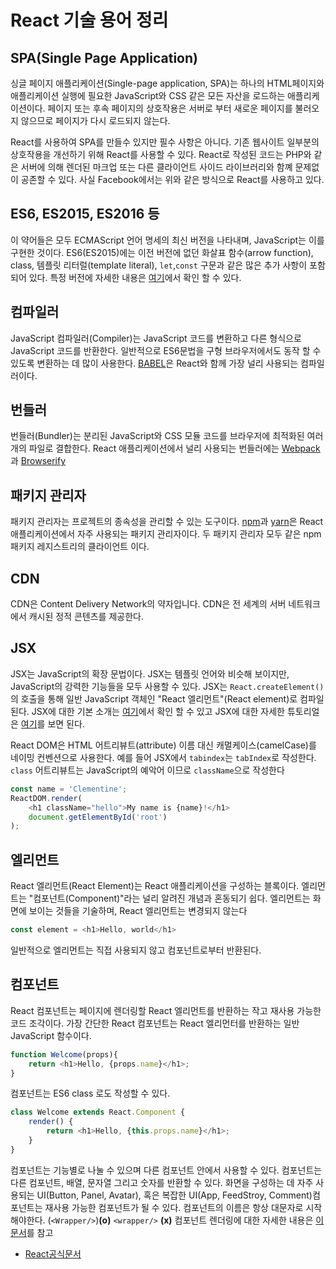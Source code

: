 # React 기술 용어 정리

## SPA(Single Page Application)

싱글 페이지 애플리케이션(Single-page application, SPA)는 하나의 HTML페이지와 애플리케이션 실행에 필요한 JavaScript와 CSS 같은 모든 자산을 로드하는 애플리케이션이다.
페이지 또는 후속 페이지의 상호작용은 서버로 부터 새로운 페이지를 불러오지 않으므로 페이지가 다시 로드되지 않는다.

React를 사용하여 SPA를 만들수 있지만 필수 사항은 아니다. 기존 웹사이트 일부분의 상호작용을 개선하기 위해 React를 사용할 수 있다. React로 작성된 코드는 PHP와 같은 서버에 의해 렌더된 마크업 또는 다른 클라이언트 사이드 라이브러리와 함꼐 문제없이 공존할 수 있다. 
사실 Facebook에서는 위와 같은 방식으로 React를 사용하고 있다.

## ES6, ES2015, ES2016 등

이 약어들은 모두 ECMAScript 언어 명세의 최신 버전을 나타내며, JavaScript는 이를 구현한 것이다. ES6(ES2015)에는 이전 버전에 없던 화살표 함수(arrow function), class, 템플릿 리터럴(template literal), `let`,`const` 구문과 같은 많은 추가 사항이 포함되어 있다. 특정 버전에 자세한 내용은 [여기](https://en.wikipedia.org/wiki/ECMAScript#Versions)에서 확인 할 수 있다. 


## 컴파일러

JavaScript 컴파일러(Compiler)는 JavaScript 코드를 변환하고 다른 형식으로 JavaScript 코드를 반환한다. 일반적으로 ES6문법을 구형 브라우저에서도 동작 할 수 있도록 변환하는 데 많이 사용한다. [BABEL](https://babeljs.io/)은 React와 함께 가장 널리 사용되는 컴파일러이다.

## 번들러

번들러(Bundler)는 분리된 JavaScript와 CSS 모듈 코드를 브라우저에 최적화된 여러개의 파일로 결합한다. React 애플리케이션에서 널리 사용되는 번들러에는 [Webpack](https://webpack.js.org/)과 [Browserify](http://browserify.org/)

## 패키지 관리자

패키지 관리자는 프로젝트의 종속성을 관리할 수 있는 도구이다. [npm](https://www.npmjs.com/)과 [yarn](https://yarnpkg.com/)은 React 애플리케이션에서 자주 사용되는 패키지 관리자이다. 두 패키지 관리자 모두 같은 npm 패키지 레지스트리의 클라이언트 이다.


## CDN 

CDN은 Content Delivery Network의 약자입니다. CDN은 전 세계의 서버 네트워크에서 캐시된 정적 콘텐츠를 제공한다.


## JSX

JSX는 JavaScript의 확장 문법이다. JSX는 템플릿 언어와 비슷해 보이지만, JavaScript의 강력한 기능들을 모두 사용할 수 있다. JSX는 `React.createElement()`의 호출을 통해 일반 JavaScript 객체인 "React 엘리먼트"(React element)로 컴파일 된다. JSX에 대한 기본 소개는 [여기](https://ko.reactjs.org/docs/introducing-jsx.html)에서 확인 할 수 있고 JSX에 대한 자세한 튜토리얼은 [여기](https://ko.reactjs.org/docs/jsx-in-depth.html)를 보면 된다.

React DOM은 HTML 어트리뷰트(attribute) 이름 대신 캐멀케이스(camelCase)를 네이밍 컨벤션으로 사용한다. 예를 들어 JSX에서 `tabindex`는 `tabIndex`로 작성한다. `class` 어트리뷰트는 JavaScript의 예악어 이므로 `className`으로 작성한다

```js
const name = 'Clementine';
ReactDOM.render(
    <h1 className="hello">My name is {name}!</h1>
    document.getElementById('root')
);
```


## 엘리먼트

React 엘리먼트(React Element)는 React 애플리케이션을 구성하는 블록이다. 엘리먼트는 "컴포넌트(Component)"라는 널리 알려진 개념과 혼동되기 쉽다.
엘리먼트는 화면에 보이는 것들을 기술하며, React 엘리먼트는 변경되지 않는다

```js
const element = <h1>Hello, world</h1>
```

일반적으로 엘리먼트는 직접 사용되지 않고 컴포넌트로부터 반환된다.

## 컴포넌트

React 컴포넌트는 페이지에 렌더링할 React 엘리먼트를 반환하는 작고 재사용 가능한 코드 조각이다. 가장 간단한 React 컴포넌트는 React 엘리먼터를 반환하는 일반 JavaScript 함수이다.

```js
function Welcome(props){
    return <h1>Hello, {props.name}</h1>;
}

```

컴포넌트는 ES6 class 로도 작성할 수 있다.

```js
class Welcome extends React.Component {
    render() {
        return <h1>Hello, {this.props.name}</h1>;
    }
}
```

컴포넌트는 기능별로 나눌 수 있으며 다른 컴포넌트 안에서 사용할 수 있다. 컴포넌트는 다른 컴포넌트, 배열, 문자열 그리고 숫자를 반환할 수 있다. 화면을 구성하는 데 자주 사용되는 UI(Button, Panel, Avatar), 혹은 복잡한 UI(App, FeedStroy, Comment)컴포넌트는 재사용 가능한 컴포넌트가 될 수 있다. 컴포넌트의 이름은 항상 대문자로 시작해야한다. (`<Wrapper/>`)**(o)**  `<wrapper/>` **(x)** 컴포넌트 렌더링에 대한 자세한 내용은 [이 문서](https://ko.reactjs.org/docs/components-and-props.html#rendering-a-component)를 참고




+ [React공식문서](https://ko.reactjs.org/docs/glossary.html)
